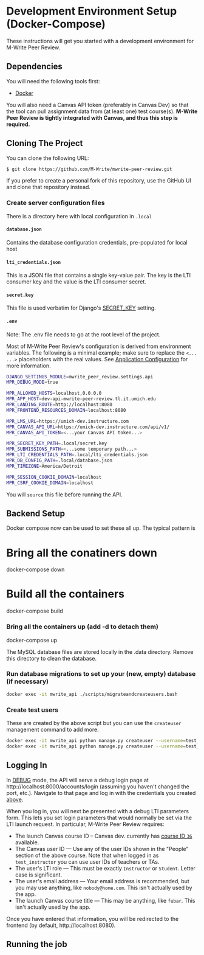 # Development Environment Setup (Docker-Compose)

These instructions will get you started with a development environment for M-Write Peer Review.

## Dependencies

You will need the following tools first:

* [Docker](https://www.docker.com/products/docker-desktop)

You will also need a Canvas API token (preferably in Canvas Dev) so that the tool can pull assignment data from (at least one) test course(s).  **M-Write Peer Review is tightly integrated with Canvas, and thus this step is required.**

## Cloning The Project

You can clone the following URL:

```bash
$ git clone https://github.com/M-Write/mwrite-peer-review.git
```

If you prefer to create a personal fork of this repository, use the GitHub UI and clone that repository instead.

### Create server configuration files

There is a directory here with local configuration in `.local`

#### `database.json`

Contains the database configuration credentials, pre-populated for local host

#### `lti_credentials.json`

This is a JSON file that contains a single key-value pair.  The key is the LTI consumer key and the value is the LTI consumer secret.

#### `secret.key`

This file is used verbatim for Django's
[SECRET_KEY](https://docs.djangoproject.com/en/1.11/ref/settings/#std:setting-SECRET_KEY) setting.

#### `.env`

Note: The .env file needs to go at the root level of the project.

Most of M-Write Peer Review's configuration is derived from environment variables.  The following is a minimal example;
make sure to replace the `<... ...>` placeholders with the real values.  See
[Application Configuration](application-configuration.md) for more information.

```bash
DJANGO_SETTINGS_MODULE=mwrite_peer_review.settings.api
MPR_DEBUG_MODE=true

MPR_ALLOWED_HOSTS=localhost,0.0.0.0
MPR_APP_HOST=dev-api-mwrite-peer-review.tl.it.umich.edu
MPR_LANDING_ROUTE=http://localhost:8080
MPR_FRONTEND_RESOURCES_DOMAIN=localhost:8080

MPR_LMS_URL=https://umich-dev.instructure.com
MPR_CANVAS_API_URL=https://umich-dev.instructure.com/api/v1/
MPR_CANVAS_API_TOKEN=<...your Canvas API token...>

MPR_SECRET_KEY_PATH=.local/secret.key
MPR_SUBMISSIONS_PATH=<...some temporary path...>
MPR_LTI_CREDENTIALS_PATH=.local/lti_credentials.json
MPR_DB_CONFIG_PATH=.local/database.json
MPR_TIMEZONE=America/Detroit

MPR_SESSION_COOKIE_DOMAIN=localhost
MPR_CSRF_COOKIE_DOMAIN=localhost
```

You will `source` this file before running the API.

## Backend Setup

Docker compose now can be used to set these all up. The typical pattern is
# Bring all the conatiners down
docker-compose down
# Build all the containers
docker-compose build
### Bring all the containers up (add -d to detach them)
docker-compose up 

The MySQL database files are stored locally in the .data directory.  Remove this directory to clean the database.

### Run database migrations to set up your (new, empty) database (if necessary)

```bash
docker exec -it mwrite_api ./scripts/migrateandcreateusers.bash
```

### Create test users

These are created by the above script but you can use the `createuser` management command to add more.

```bash 
docker exec -it mwrite_api python manage.py createuser --username=test_student --password=testpass --role=student
docker exec -it mwrite_api python manage.py createuser --username=test_instructor --password=testpass --role=instructor
```

## Logging In

In [DEBUG](https://docs.djangoproject.com/en/1.11/ref/settings/#std:setting-DEBUG) mode, the API will serve a debug
login page at http://localhost:8000/accounts/login (assuming you haven't changed the port, etc.).  Navigate to that
page and log in with the credentials you created [above](#create-test-users).

When you log in, you will next be presented with a debug LTI parameters form.  This lets you set login parameters
that would normally be set via the LTI launch request.  In particular, M-Write Peer Review requires:
* The launch Canvas course ID – Canvas dev. currently has [course ID `36`](https://umich-dev.instructure.com/courses/36) available.
* The Canvas user ID — Use any of the user IDs shown in the "People" section of the above course.  Note that when logged in as `test_instructor` you can use user IDs of teachers or TAs.
* The user's LTI role — This must be exactly `Instructor` or `Student`. Letter case is significant.
* The user's email address — Your email address is recommended, but you may use anything, like `nobody@home.com`. This isn't actually used by the app.
* The launch Canvas course title — This may be anything, like `fubar`. This isn't actually used by the app.

Once you have entered that information, you will be redirected to the frontend (by default, http://localhost:8080).

## Running the job
